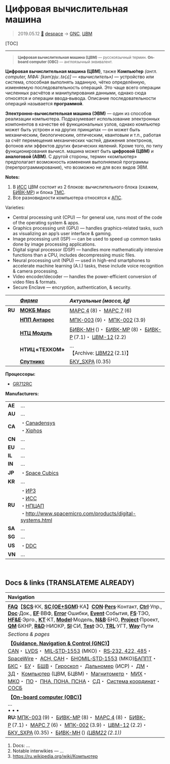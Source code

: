# Цифровая вычислительная машина
> 2019.05.12 [🚀](../index/index.md) [despace](index.md) → [GNC](gnc.md), [ЦВМ](obc.md)

[TOC]

---

> <small>**Цифровая вычислительная машина (ЦВМ)** — русскоязычный термин. **On-board computer (OBC)** — англоязычный эквивалент.</small>

**Цифровая вычислительная машина (ЦВМ)**, также **Компью́тер** *(англ. computer, МФА: [kəmˈpjuː.tə(ɹ)] — «вычислитель»)* — устройство или система, способная выполнять заданную, чётко определённую, изменяемую последовательность операций. Это чаще всего операции численных расчётов и манипулирования данными, однако сюда относятся и операции ввода‑вывода. Описание последовательности операций называется **программой**.

**Электронно‑вычислительная машина (ЭВМ)** — один из способов реализации компьютера. Подразумевает использование электронных компонентов в качестве её функциональных узлов, однако компьютер может быть устроен и на других принципах — он может быть механическим, биологическим, оптическим, квантовым и т.п., работая за счёт перемещения механических частей, движения электронов, фотонов или эффектов других физических явлений. Кроме того, по типу функционирования вычисл. машина может быть **цифровой (ЦВМ)** и **аналоговой (АВМ)**. С другой стороны, термин «компьютер» предполагает возможность изменения выполняемой программы (перепрограммирования), что возможно не для всех видов ЭВМ.

**Notes:**

   1. В [ИСС](contact/iss_r.md) ЦВМ состоит из 2 блоков: вычислительного блока (скажем, [БИВК-МР](obc_lst.md)) и блока [ТМС](tms.md).
   1. Все разновидности компьютера относятся к [АПС](hns.md).

Varieties:

   - Central processing unit (CPU) — for general use, runs most of the code of the operating system & apps.
   - Graphics processing unit (GPU) — handles graphics-related tasks, such as visualizing an app’s user interface & gaming.
   - Image processing unit (ISP) — can be used to speed up common tasks done by image processing applications.
   - Digital signal processor (DSP) — handles more mathematically intensive functions than a CPU, includes decompressing music files.
   - Neural processing unit (NPU) — used in high-end smartphones to accelerate machine learning (A.I.) tasks, these include voice recognition & camera processing.
   - Video encoder/decoder — handles the power-efficient conversion of video files & formats.
   - Secure Enclave — encryption, authentication, & security.

| |*[Фирма](contact.md)*|*Актуальные (масса, ㎏)*|
|:--|:--|:--|
|**RU**|**[МОКБ Марс](contact/mars_mokb.md)**|[МАРС 4](obc_lst.md) (8)・ [МАРС 7](obc_lst.md) (6)|
| |**[НПП Антарес](contact/npp_antares.md)**|[МПК-003](obc_lst.md) (9)・ [МПК-002](obc_lst.md) (3.9)|
| |**[НТЦ Модуль](contact/ntc_module.md)**|[БИВК-МН](бивк‑мн.md) ()・ [БИВК-МР](obc_lst.md) (8)・ [БИВК-Р](obc_lst.md) (7.1)・ [ЦВМ-12](obc_lst.md) (2.2)|
| |**НТИЦ «ТЕХКОМ»**|…<br> 【Archive: [ЦВМ22](obc_lst.md) (2.1)】|
| |**[Спутникс](contact/sputnix.md)**|[БКУ_SXPA](obc_lst.md) (0.35)|

**Процессоры:**

   - [GR712RC](obc_lst.md)

**Manufacturers:**

| | |
|:--|:--|
|**AE**|…|
|**AU**|…|
|**CA**|・[Canadensys](contact/canadensys.md)<br> ・[Xiphos](contact/xiphos.md)|
|**CN**|…|
|**EU**|…|
|**IL**|…|
|**IN**|…|
|**JP**|・[Space Cubics](contact/spacecubics.md)|
|**KR**|…|
|**RU**|・[ИРЗ](contact/irz.md)<br> ・[ИСС](contact/iss_r.md)<br> ・[НПЦАП](contact/npcap.md)<br> ・<http://www.spacemicro.com/products/digital-systems.html>|
|**SA**|…|
|**SG**|…|
|**US**|・[DDC](contact/ddc.md)|
|**VN**|…|



<p style="page-break-after:always"> </p>

## Docs & links (TRANSLATEME ALREADY)
|Navigation|
|:--|
|**[FAQ](faq.md)**【**[SCS](scs.md)**·КК, **[SC (OE+SGM)](sc.md)**·КА】**[CON](contact.md)·[Pers](person.md)**·Контакт, **[Ctrl](control.md)**·Упр., **[Doc](doc.md)**·Док., **[EF](ef.md)**·ВВФ, **[Error](error.md)**·Ошибки, **[Event](event.md)**·События, **[FS](fs.md)**·ТЭО, **[HF&E](hfe.md)**·Эрго., **[KT](kt.md)**·КТ, **[Model](model.md)**·Модель, **[N&B](nnb.md)**·БНО, **[Project](project.md)**·Проект, **[QM](qm.md)**·БКНР, **[R&D](rnd.md)**·НИОКР, **[SI](si.md)**·СИ, **[Test](test.md)**·ЭО, **[TRL](trl.md)**·УГТ, **[Way](way.md)**·Пути|
|*Sections & pages*|
|**【[Guidance, Navigation & Control (GNC)](gnc.md)】**<br> [CAN](can.md)・ [LVDS](lvds.md)・ [MIL‑STD‑1553](mil_std_1553.md) (МКО)・ [RS‑232, 422, 485](rs_xxx.md)・ [SpaceWire](spacewire.md)・ [АСН, САН](ans.md)・ [БНО](nnb.md)[MIL‑STD‑1553](mil_std_1553.md) (МКО)[БАППТ](eas.md)・ [БКС](cable.md)・ [БУ](eas.md)・ [БШВ](time.md)・ [Гироскоп](iu.md)・ [Дальномер](doppler.md) (ИСР)・ [ДМ](iu.md)・ [ЗД](sensor.md)・ [Компьютер](obc.md) (ЦВМ, БЦВМ)・ [Магнитометр](sensor.md)・ [МИХ](mic.md)・ [МКО](mil_std_1553.md)・ [ПО](soft.md)・ [ПНА, ПОНА, ПСНА](devd.md)・ [СД](sensor.md)・ [Система координат](coord_sys.md)・ [СОСБ](devd.md)|
|**【[On-board computer (OBC)](obc.md)】**<br> … <br>• • •<br> **RU:** [МПК-003](obc_lst.md) (9)・ [БИВК-МР](obc_lst.md) (8)・ [МАРС 4](obc_lst.md) (8)・ [БИВК-Р](obc_lst.md) (7.1)・ [МАРС 7](obc_lst.md) (6)・ [МПК-002](obc_lst.md) (3.9)・ [ЦВМ-12](obc_lst.md) (2.2)・ [БКУ_SXPA](obc_lst.md) (0.35)・ [БИВК-МН](бивк‑мн.md) () *([ЦВМ22](obc_lst.md) (2.1))*|

   1. Docs: …
   1. Notable interwikies — …
   1. <https://ru.wikipedia.org/wiki/Компьютер>

